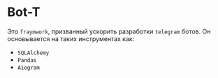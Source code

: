
# Bot-T

Это `fraymwork`, призванный ускорить разработки `telegram` ботов. 
Он основывается на таких инструментах как:
- `SQLAlchemy`
- `Pandas`
- `Aiogram`

